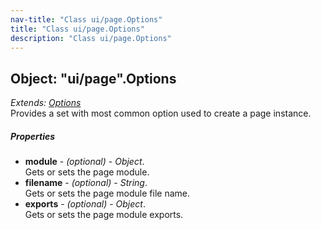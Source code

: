 ```yaml
---
nav-title: "Class ui/page.Options"
title: "Class ui/page.Options"
description: "Class ui/page.Options"
---
```

## Object: "ui/page".Options  
_Extends:_ [_Options_](../../ui/core/view/Options.md)  
Provides a set with most common option used to create a page instance.

##### Properties
 - **module** - _(optional)_ - _Object_.    
  Gets or sets the page module.
 - **filename** - _(optional)_ - _String_.    
  Gets or sets the page module file name.
 - **exports** - _(optional)_ - _Object_.    
  Gets or sets the page module exports.